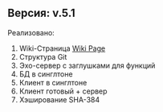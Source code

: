 
## Версия: v.5.1

Реализовано: 

1. Wiki-Страница [Wiki Page](https://github.com/DOESNT-GAME/tmp/wiki/Project-Wiki)
2. Структура Git
3. Эхо-сервер с заглушками для функций
4. БД в синглтоне
5. Клиент в синглтоне
6. Клиент готовый + сервер
7. Хэширование SHA-384